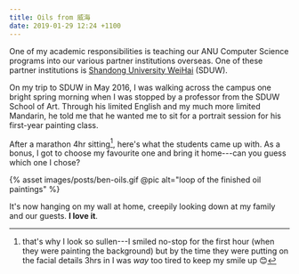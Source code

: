 ```yaml
---
title: Oils from 威海
date: 2019-01-29 12:24 +1100
---
```


One of my academic responsibilities is teaching our ANU Computer Science
programs into our various partner institutions overseas. One of these partner
institutions is [Shandong University
WeiHai](https://en.wh.sdu.edu.cn/enDefault.html) (SDUW).

On my trip to SDUW in May 2016, I was walking across the campus one bright
spring morning when I was stopped by a professor from the SDUW School of Art.
Through his limited English and my much more limited Mandarin, he told me that
he wanted me to sit for a portrait session for his first-year painting class.

After a marathon 4hr sitting[^tired], here's what the students came up with. As
a bonus, I got to choose my favourite one and bring it home---can you guess
which one I chose?

{% asset images/posts/ben-oils.gif @pic alt="loop of the finished oil paintings" %}

It's now hanging on my wall at home, creepily looking down at my family and our
guests. **I love it**.

[^tired]:
    that's why I look so sullen---I smiled no-stop for the first hour (when they
    were painting the background) but by the time they were putting on the
    facial details 3hrs in I was *way* too tired to keep my smile up 😊
